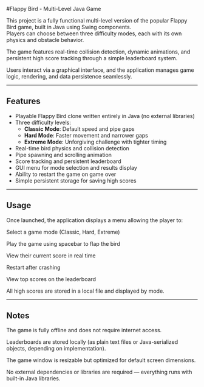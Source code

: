 #Flappy Bird - Multi-Level Java Game  

This project is a fully functional multi-level version of the popular Flappy Bird game, built in Java using Swing components.  
Players can choose between three difficulty modes, each with its own physics and obstacle behavior.

The game features real-time collision detection, dynamic animations, and persistent high score tracking through a simple leaderboard system.

Users interact via a graphical interface, and the application manages game logic, rendering, and data persistence seamlessly.

---

## Features

- Playable Flappy Bird clone written entirely in Java (no external libraries)
- Three difficulty levels:
  - **Classic Mode**: Default speed and pipe gaps
  - **Hard Mode**: Faster movement and narrower gaps
  - **Extreme Mode**: Unforgiving challenge with tighter timing
- Real-time bird physics and collision detection
- Pipe spawning and scrolling animation
- Score tracking and persistent leaderboard
- GUI menu for mode selection and results display
- Ability to restart the game on game over
- Simple persistent storage for saving high scores

---

## Usage
Once launched, the application displays a menu allowing the player to:

Select a game mode (Classic, Hard, Extreme)

Play the game using spacebar to flap the bird

View their current score in real time

Restart after crashing

View top scores on the leaderboard

All high scores are stored in a local file and displayed by mode.

---

## Notes
The game is fully offline and does not require internet access.

Leaderboards are stored locally (as plain text files or Java-serialized objects, depending on implementation).

The game window is resizable but optimized for default screen dimensions.

No external dependencies or libraries are required — everything runs with built-in Java libraries.
